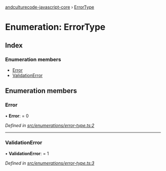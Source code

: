 [andculturecode-javascript-core](../README.md) › [ErrorType](errortype.md)

# Enumeration: ErrorType

## Index

### Enumeration members

* [Error](errortype.md#error)
* [ValidationError](errortype.md#validationerror)

## Enumeration members

###  Error

• **Error**: = 0

*Defined in [src/enumerations/error-type.ts:2](https://github.com/AndcultureCode/AndcultureCode.JavaScript.Core/blob/fbcbf56/src/enumerations/error-type.ts#L2)*

___

###  ValidationError

• **ValidationError**: = 1

*Defined in [src/enumerations/error-type.ts:3](https://github.com/AndcultureCode/AndcultureCode.JavaScript.Core/blob/fbcbf56/src/enumerations/error-type.ts#L3)*
